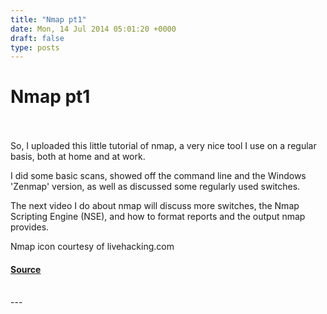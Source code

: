 ```yaml
---
title: "Nmap pt1"
date: Mon, 14 Jul 2014 05:01:20 +0000
draft: false
type: posts
---
```

# Nmap pt1

<br/>

<br/>
So, I uploaded this little tutorial of nmap, a very nice tool I use on a regular basis, both at home and at work.

I did some basic scans, showed off the command line and the Windows 'Zenmap' version, as well as discussed some regularly used switches.

The next video I do about nmap will discuss more switches, the Nmap Scripting Engine (NSE), and how to format reports and the output nmap provides.

Nmap icon courtesy of livehacking.com

#### [Source](http://brakeingsecurity.com/nmap-pt1)

<br/>
---
